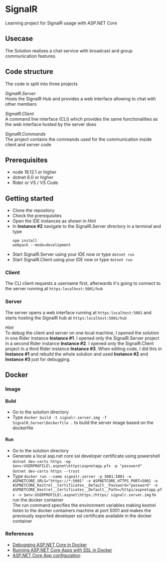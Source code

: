 # SignalR
Learning project for SignalR usage with ASP.NET Core

## Usecase
The Solution realizes a chat service with broadcast and group communication features.

## Code structure
The code is split into three projects

_SignalR.Server_  
Hosts the SignalR Hub and provides a web interface allowing to chat with other members 

_SignalR.Client_  
A command line interface (CLI) which provides the same functionalities as the web interface hosted by the server does

_SignalR.Commands_  
The project contains the commands used for the communication inside client and server code

## Prerequisites
- node 18.12.1 or higher
- dotnet 6.0 or higher
- Rider or VS / VS Code

## Getting started
- Clone the repository
- Check the prerequisites
- Open the IDE instances as shown in _Hint_
- In __Instance #2__ navigate to the SignalR.Server directory in a terminal and type 
    ```
    npm install
    webpack --mode=development
    ```
- Start SignalR.Server using your IDE now or type `dotnet run`
- Start SignalR.Client using your IDE now or type `dotnet run`

### Client
The CLI client requests a username first, afterwards it's going to connect to the server running at `https:localhost:5001/hub`

### Server
The server opens a web interface running at `https:localhost:5001` and starts hosting the SignalR hub at `https:localhost:5001/hub`

_Hint_  
To debug the client and server on one local machine, I opened the solution in one Rider instance __Instance #1__.
I opened only the SignalR.Server project in a second Rider instance __Instance #2__.
I opened only the SignalR.Client project in a third Rider instance __Instance #3__.
When editing code, I did this in __Instance #1__ and rebuild the whole solution and used __Instance #2__ and __Instance #3__ just for debugging.

## Docker

### Image

#### Build
- Go to the solution directory
- Type `docker build -t signalr.server.img -f SignalR.Server\Dockerfile .` to build the server image based on the dockerfile

#### Run
- Go to the solution directory
- Generate a local asp.net core ssl developer certificate using powershell  
`dotnet dev-certs https -ep $env:USERPROFILE\.aspnet\https\aspnetapp.pfx -p "password"`  
`dotnet dev-certs https --trust`
- Type `docker run --name signalr.server -p 5001:5001 -e ASPNETCORE_URLS="https://*:5001" -e ASPNETCORE_HTTPS_PORT=5001 -e ASPNETCORE_Kestrel__Certificates__Default__Password="password" -e ASPNETCORE_Kestrel__Certificates__Default__Path=/https/aspnetapp.pfx -v $env:USERPROFILE\.aspnet\https:/https/ signalr.server.img` to run the docker container  
The run command specifies the environment variables making kestrel listen to the docker containers machine at port 5001 and makes the previously exported developer ssl certificate available in the docker container

### References
- [Debugging ASP.NET Core in Docker](https://andrewlock.net/why-isnt-my-aspnetcore-app-in-docker-working/)
- [Running ASP.NET Core Apps with SSL in Docker](https://learn.microsoft.com/en-us/aspnet/core/security/docker-https?view=aspnetcore-7.0#running-pre-built-container-images-with-https)
- [ASP.NET Core App configuration](https://stackoverflow.com/questions/61156388/err-empty-response-with-asp-net-core-and-docker)